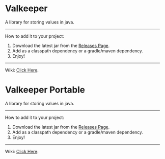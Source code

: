 # Valkeeper
A library for storing values in java.
_____
How to add it to your project:
1. Download the latest jar from the [Releases Page](https://github.com/YTG1234/Valkeeper-Java/releases).
1. Add as a classpath dependency or a gradle/maven dependency.
1. Enjoy!
_____
Wiki: [Click Here](https://github.com/YTG1234/Valkeeper-Java/wiki).

# Valkeeper Portable
A library for storing values in java.
_____
How to add it to your project:
1. Download the latest jar from the [Releases Page](https://github.com/YTG1234/Valkeeper-Java/releases).
1. Add as a classpath dependency or a gradle/maven dependency.
1. Enjoy!
_____
Wiki: [Click Here](https://github.com/YTG1234/Valkeeper-Java/wiki).
